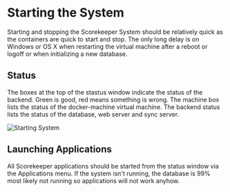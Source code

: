 # Starting the System

Starting and stopping the Scorekeeper System should be relatively quick as the containers are quick to start and stop.
The only long delay is on Windows or OS X when restarting the virtual machine after a reboot or logoff or when initializing
a new database.

## Status
The boxes at the top of the stastus window indicate the status of the backend.  Green is good, red means
something is wrong.  The machine box lists the status of the docker-machine virtual machine.  The backend
status lists the status of the database, web server and sync server.

   ![Starting System](/images/startup.gif)

## Launching Applications

All Scorekeeper applications should be started from the status window via the Applications menu.  If the system
isn't running, the database is 99% most likely not running so applications will not work anyhow.

